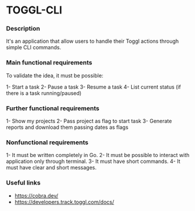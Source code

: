 # TOGGL-CLI

### Description

It's an application that allow users to handle their Toggl actions through simple CLI commands.

### Main functional requirements

To validate the idea, it must be possible:

1- Start a task
2- Pause a task
3- Resume a task
4- List current status (if there is a task running/paused)

### Further functional requirements

1- Show my projects
2- Pass project as flag to start task
3- Generate reports and download them passing dates as flags

### Nonfunctional requirements

1- It must be written completely in Go.
2- It must be possible to interact with application only through terminal.
3- It must have short commands.
4- It must have clear and short messages.

### Useful links

- https://cobra.dev/
- https://developers.track.toggl.com/docs/
